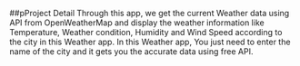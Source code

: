 ##pProject Detail
Through this app, we get the current Weather data using API from OpenWeatherMap and display the weather information like Temperature, Weather condition, Humidity and Wind Speed according to the city in this Weather app. In this Weather app, You just need to enter the name of the city and it gets you the accurate data using free API.
